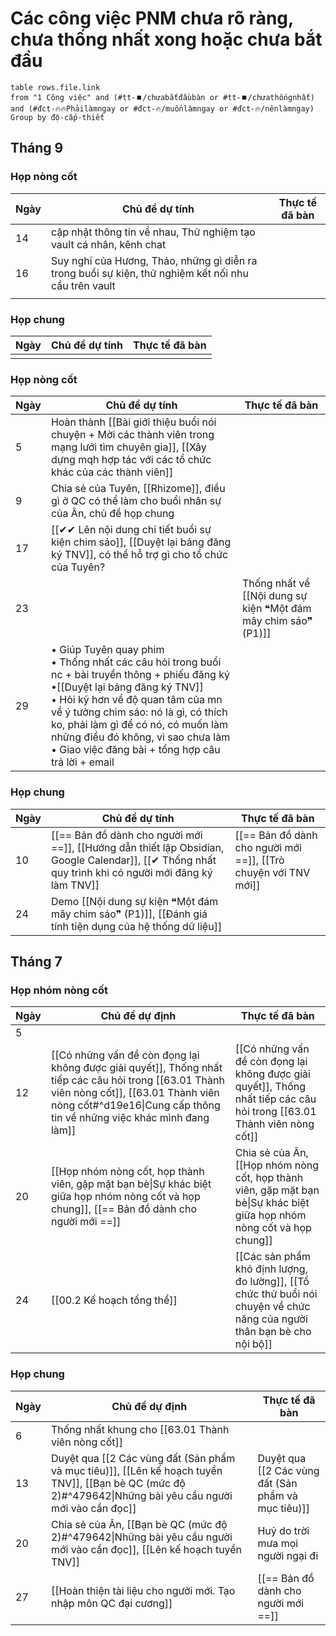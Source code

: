 # Các công việc PNM chưa rõ ràng, chưa thống nhất xong hoặc chưa bắt đầu
```dataview
table rows.file.link
from "1 Công việc" and (#tt-⏹️/chưabắtđầubàn or #tt-⏹️/chưathốngnhất) and (#đct-🔥🔥Phảilàmngay or #đct-🔥/muốnlàmngay or #đct-🔥/nênlàmngay) 
Group by độ-cấp-thiết
```
## Tháng 9
### Họp nòng cốt
| Ngày | Chủ đề dự tính                                                                                       | Thực tế đã bàn |
| ---- | ---------------------------------------------------------------------------------------------------- | -------------- |
| 14   | cập nhật thông tin về nhau, Thử nghiệm tạo vault cá nhân, kênh chat                                  |                |
| 16   | Suy nghĩ của Hương, Thảo, những gì diễn ra trong buổi sự kiện, thử nghiệm kết nối nhu cầu trên vault |                |
|      |                                                                                                      |                |
### Họp chung
| Ngày | Chủ đề dự tính | Thực tế đã bàn |
| ---- | -------------- | -------------- |
|      |                |                |## Tháng 8
### Họp nòng cốt
| Ngày | Chủ đề dự tính                                                                                                                                                      | Thực tế đã bàn                              |
| ---- | ------------------------------------------------------------------------------------------------------------------------------------------------------------------- | ------------------------------------------- |
| 5    | Hoàn thành [[Bài giới thiệu buổi nói chuyện + Mời các thành viên trong mạng lưới tìm chuyên gia]], [[Xây dựng mqh hợp tác với các tổ chức khác của các thành viên]] |                                             |
| 9    | Chia sẻ của Tuyên, [[Rhizome]], điều gì ở QC có thể làm cho buổi nhân sự của Ân, chủ đề họp chung                                                                   |                                             |
| 17   | [[✔✔ Lên nội dung chi tiết buổi sự kiện chim sáo]], [[Duyệt lại bảng đăng ký TNV]], có thể hỗ trợ gì cho tổ chức của Tuyên?                                               |                                             |
| 23   |                                                                                                                                                                     | Thống nhất về [[Nội dung sự kiện ❝Một đám mây chim sáo❞ (P1)]] |
| 29   | • Giúp Tuyên quay phim<br>• Thống nhất các câu hỏi trong buổi nc + bài truyền thông + phiếu đăng ký<br>•[[Duyệt lại bảng đăng ký TNV]]<br>• Hỏi kỹ hơn về độ quan tâm của mn về ý tưởng chim sáo: nó là gì, có thích ko, phải làm gì để có nó, có muốn làm những điều đó không, vì sao chưa làm<br>• Giao việc đăng bài + tổng hợp câu trả lời + email<br>     |                                             |
### Họp chung
| Ngày | Chủ đề dự tính                                                                                                                           | Thực tế đã bàn                                   |
| ---- | ---------------------------------------------------------------------------------------------------------------------------------------- | ------------------------------------------------ |
| 10   | [[== Bản đồ dành cho người mới ==]], [[Hướng dẫn thiết lập Obsidian, Google Calendar]], [[✔ Thống nhất quy trình khi có người mới đăng ký làm TNV]] | [[== Bản đồ dành cho người mới ==]], [[Trò chuyện với TNV mới]] |
| 24   | Demo [[Nội dung sự kiện ❝Một đám mây chim sáo❞ (P1)]],  [[Đánh giá tính tiện dụng của hệ thống dữ liệu]]                                                                                                                                          |                                                  |
## Tháng 7
### Họp nhóm nòng cốt
| Ngày | Chủ đề dự định                                                                                                                                                                                                      | Thực tế đã bàn                                                                                                           |
| ---- | ------------------------------------------------------------------------------------------------------------------------------------------------------------------------------------------------------------------- | ------------------------------------------------------------------------------------------------------------------------ |
| 5    |                                                                                                                                                                                                                     |                                                                                                                          |
| 12   | [[Có những vấn đề còn đọng lại không được giải quyết]], Thống nhất tiếp các câu hỏi trong [[63.01 Thành viên nòng cốt]], [[63.01 Thành viên nòng cốt#^d19e16\|Cung cấp thông tin về những việc khác mình đang làm]] | [[Có những vấn đề còn đọng lại không được giải quyết]], Thống nhất tiếp các câu hỏi trong [[63.01 Thành viên nòng cốt]]  |
| 20   | [[Họp nhóm nòng cốt, họp thành viên, gặp mặt bạn bè\|Sự khác biệt giữa họp nhóm nòng cốt và họp chung]], [[== Bản đồ dành cho người mới ==]]                                                                                  | Chia sẻ của Ân, [[Họp nhóm nòng cốt, họp thành viên, gặp mặt bạn bè\|Sự khác biệt giữa họp nhóm nòng cốt và họp chung]]  |
| 24   | [[00.2 Kế hoạch tổng thể]]                                                                                                                                                                                          | [[Các sản phẩm khó định lượng, đo lường]], [[Tổ chức thử buổi nói chuyện về chức năng của người thân bạn bè cho nội bộ]] |


### Họp chung
| Ngày | Chủ đề dự định                                                                                                                                      | Thực tế đã bàn                     |
| ---- | --------------------------------------------------------------------------------------------------------------------------------------------------- | ---------------------------------- |
| 6    | Thống nhất khung cho [[63.01 Thành viên nòng cốt]]                                                                                                  |                                    |
| 13   | Duyệt qua [[2 Các vùng đất (Sản phẩm và mục tiêu)]], [[Lên kế hoạch tuyển TNV]],  [[Bạn bè QC (mức độ 2)#^479642\|Những bài yêu cầu người mới vào cần đọc]] | Duyệt qua [[2 Các vùng đất (Sản phẩm và mục tiêu)]] |
| 20   | Chia sẻ của Ân, [[Bạn bè QC (mức độ 2)#^479642\|Những bài yêu cầu người mới vào cần đọc]], [[Lên kế hoạch tuyển TNV]]                      | Huỷ do trời mưa mọi người ngại đi  |
| 27   | [[Hoàn thiện tài liệu cho người mới. Tạo nhập môn QC đại cương]]                                                                                                                       | [[== Bản đồ dành cho người mới ==]]          |

